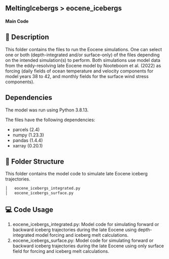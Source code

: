 ## MeltingIcebergs > eocene_icebergs

#### Main Code
## :page_with_curl: Description
This folder contains the files to run the Eocene simulations. One can select one or both (depth-integrated and/or surface-only) of the files depending on the intended simulation(s) to perform. Both simulations use model data from the eddy-resolving late Eocene model by Nooteboom et al. (2022) as forcing (daily fields of ocean temperature and velocity components for model years 38 to 42, and monthly fields for the surface wind stress components).

## Dependencies
The model was run using Python 3.8.13.

The files have the following dependencies:
* parcels (2.4)
* numpy (1.23.3)
* pandas (1.4.4)
* xarray (0.20.1)


## :file_folder: Folder Structure
This folder contains the model code to simulate late Eocene iceberg trajectories.

```bash
│   eocene_icebergs_integrated.py
│   eocene_icebergs_surface.py

```

## :computer: Code Usage
1) eocene_icebergs_integrated.py: Model code for simulating forward or backward iceberg trajectories during the late Eocene using depth-integrated model forcing and iceberg melt calculations.
2) eocene_icebergs_surface.py: Model code for simulating forward or backward iceberg trajectories during the late Eocene using only surface field for forcing and iceberg melt calculations.
